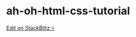# ah-oh-html-css-tutorial

[Edit on StackBlitz ⚡️](https://stackblitz.com/edit/ah-oh-html-css-tutorial)